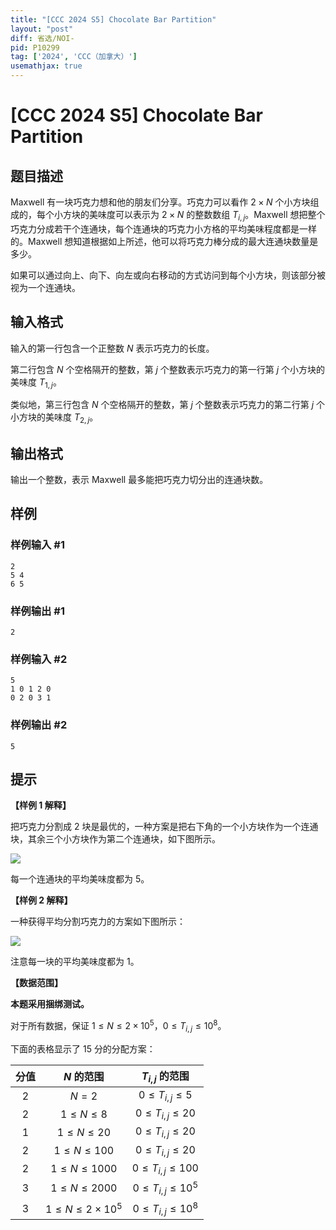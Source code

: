 ```yaml
---
title: "[CCC 2024 S5] Chocolate Bar Partition"
layout: "post"
diff: 省选/NOI-
pid: P10299
tag: ['2024', 'CCC（加拿大）']
usemathjax: true
---
```


# [CCC 2024 S5] Chocolate Bar Partition
## 题目描述

Maxwell 有一块巧克力想和他的朋友们分享。巧克力可以看作 $2\times N$ 个小方块组成的，每个小方块的美味度可以表示为 $2 \times N$ 的整数数组 $T_{i,j}$。Maxwell 想把整个巧克力分成若干个连通块，每个连通块的巧克力小方格的平均美味程度都是一样的。Maxwell 想知道根据如上所述，他可以将巧克力棒分成的最大连通块数量是多少。

如果可以通过向上、向下、向左或向右移动的方式访问到每个小方块，则该部分被视为一个连通块。
## 输入格式

输入的第一行包含一个正整数 $N$ 表示巧克力的长度。

第二行包含 $N$ 个空格隔开的整数，第 $j$ 个整数表示巧克力的第一行第 $j$ 个小方块的美味度 $T_{1,j}$。

类似地，第三行包含 $N$ 个空格隔开的整数，第 $j$ 个整数表示巧克力的第二行第 $j$ 个小方块的美味度 $T_{2,j}$。
## 输出格式

输出一个整数，表示 Maxwell 最多能把巧克力切分出的连通块数。

## 样例

### 样例输入 #1
```
2
5 4
6 5

```
### 样例输出 #1
```
2

```
### 样例输入 #2
```
5
1 0 1 2 0
0 2 0 3 1

```
### 样例输出 #2
```
5

```
## 提示


**【样例 1 解释】**

把巧克力分割成 $2$ 块是最优的，一种方案是把右下角的一个小方块作为一个连通块，其余三个小方块作为第二个连通块，如下图所示。

![](https://cdn.luogu.com.cn/upload/image_hosting/2yga1u9u.png)

每一个连通块的平均美味度都为 $5$。

**【样例 2 解释】**

一种获得平均分割巧克力的方案如下图所示：

![](https://cdn.luogu.com.cn/upload/image_hosting/hty1ata8.png)

注意每一块的平均美味度都为 $1$。

**【数据范围】**

**本题采用捆绑测试。**

对于所有数据，保证 $1 \leq N \leq 2 \times 10^5$，$0 \leq T_{i,j} \leq 10^8$。

下面的表格显示了 $15$ 分的分配方案：

| 分值 | $N$ 的范围 | $T_{i,j}$ 的范围 |
| :-: | :-: | :-: |
| $2$ | $N = 2$ | $0 \leq T_{i,j} \leq 5$ |
| $2$ | $1 \leq N \leq 8$ | $0 \leq T_{i,j} \leq 20$ |
| $1$ | $1 \leq N \leq 20$ | $0 \leq T_{i,j} \leq 20$ |
| $2$ | $1 \leq N \leq 100$ | $0 \leq T_{i,j} \leq 20$ |
| $2$ | $1 \leq N \leq 1000$ | $0 \leq T_{i,j} \leq 100$ |
| $3$ | $1 \leq N \leq 2000$ | $0 \leq T_{i,j} \leq 10^5$ |
| $3$ | $1 \leq N \leq 2 \times 10^5$ | $0 \leq T_{i,j} \leq 10^8$ |

